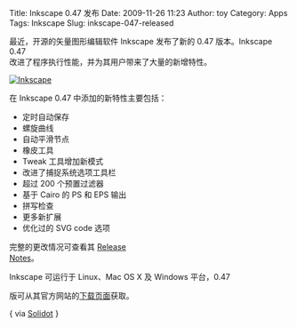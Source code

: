 Title: Inkscape 0.47 发布
Date: 2009-11-26 11:23
Author: toy
Category: Apps
Tags: Inkscape
Slug: inkscape-047-released

最近，开源的矢量图形编辑软件 Inkscape 发布了新的 0.47 版本。Inkscape
0.47  
改进了程序执行性能，并为其用户带来了大量的新增特性。

[![Inkscape](http://i.linuxtoy.org/images/2009/11/inkscape-thumb.png)](http://i.linuxtoy.org/images/2009/11/inkscape.png)

在 Inkscape 0.47 中添加的新特性主要包括：

* 定时自动保存  
* 螺旋曲线  
* 自动平滑节点  
* 橡皮工具  
* Tweak 工具增加新模式  
* 改进了捕捉系统选项工具栏  
* 超过 200 个预置过滤器  
* 基于 Cairo 的 PS 和 EPS 输出  
* 拼写检查  
* 更多新扩展  
* 优化过的 SVG code 选项

完整的更改情况可查看其 [Release  
Notes](http://wiki.inkscape.org/wiki/index.php/ReleaseNotes047)。

Inkscape 可运行于 Linux、Mac OS X 及 Windows 平台，0.47  

版可从其官方网站的[下载页面](http://inkscape.org/download/?lang=en)获取。

{ via
[Solidot](http://software.solidot.org/software/09/11/25/083207.shtml) }
